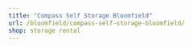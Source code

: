 ```yaml
---
title: "Compass Self Storage Bloomfield"
url: /bloomfield/compass-self-storage-bloomfield/
shop: storage rental
---
```

